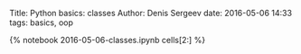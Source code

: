 Title: Python basics: classes
Author: Denis Sergeev
date: 2016-05-06 14:33
tags: basics, oop

{% notebook 2016-05-06-classes.ipynb cells[2:] %}